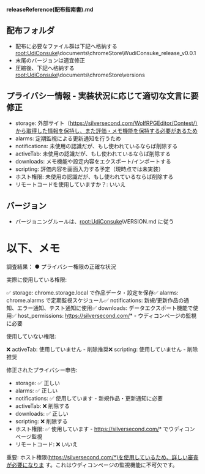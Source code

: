#### releaseReference(配布指南書).md
## 配布フォルダ
- 配布に必要なファイル群は下記へ格納する
	<root:UdiConsuke>\documents\chromeStore\WudiConsuke_release_v0.0.1
- 末尾のバージョンは適宜修正
- 圧縮後、下記へ格納する
	<root:UdiConsuke>\documents\chromeStore\versions

## プライバシー情報 - 実装状況に応じて適切な文言に要修正
- storage:			外部サイト（https://silversecond.com/WolfRPGEditor/Contest/）から取得した情報を保持し、また評価・メモ機能を保持する必要があるため
- alarms:			定期監視による更新通知を行うため
- notifications:	未使用の認識だが、もし使われているならば削除する
- activeTab:		未使用の認識だが、もし使われているならば削除する
- downloads:		メモ機能や設定内容をエクスポート/インポートする
- scripting:		評価内容を画面入力する予定（現時点では未実装）
- ホスト権限:		未使用の認識だが、もし使われているならば削除する
- リモートコードを使用していますか？: いいえ

## バージョン
- バージョニングルールは、<root:UdiConsuke>\VERSION.md に従う




# 以下、メモ


調査結果：
● プライバシー権限の正確な状況

  実際に使用している権限:

  ✅ storage: chrome.storage.local で作品データ・設定を保存✅ alarms: chrome.alarms
  で定期監視スケジュール✅ notifications:
  新規/更新作品の通知、エラー通知、テスト通知に使用✅ downloads:
  データエクスポート機能で使用✅ host_permissions: https://silversecond.com/* -
  ウディコンページの監視に必要

  使用していない権限:

  ❌ activeTab: 使用していません - 削除推奨❌ scripting: 使用していません - 削除推奨

  修正されたプライバシー申告:

  - storage: ✅ 正しい
  - alarms: ✅ 正しい
  - notifications: ✅ 使用しています - 新規作品・更新通知に必要
  - activeTab: ❌ 削除する
  - downloads: ✅ 正しい
  - scripting: ❌ 削除する
  - ホスト権限: ✅ 使用しています - https://silversecond.com/* でウディコンページ監視
  - リモートコード: ❌ いいえ

  重要: ホスト権限(https://silversecond.com/*)を使用しているため、詳しい審査が必要になりま
  す。これはウディコンページの監視機能に不可欠です。